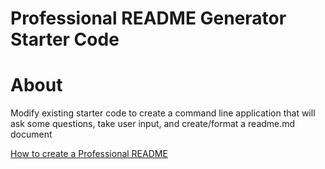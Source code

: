 # Professional README Generator Starter Code
# About

Modify existing starter code to create a command line application that will ask some questions, take user input, and create/format a readme.md document

[How to create a Professional README](https://coding-boot-camp.github.io/full-stack/github/professional-readme-guide)
